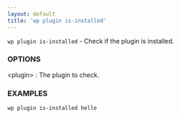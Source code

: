 ```yaml
---
layout: default
title: 'wp plugin is-installed'
---
```


`wp plugin is-installed` - Check if the plugin is installed.

### OPTIONS

&lt;plugin&gt;
: The plugin to check.

### EXAMPLES

    wp plugin is-installed hello

